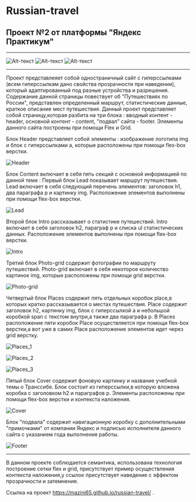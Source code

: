 # Russian-travel

## Проект №2 от платформы "Яндекс Практикум"

---

![Alt-текст](./images/readme/general_view_1.png "1 ЧАСТЬ")
![Alt-текст](./images/readme/general_view_2.png "2 ЧАСТЬ")
![Alt-текст](./images/readme/general_view_3.png "3 ЧАСТЬ")

---

Проект представлеяет собой одностраничный сайт с гиперссылками (всем гиперссылкам дано свойства прозрачности при наведении), который адаптированный под разные устройства и разрешения. Содержание данной страницы повествует об "Путешествиях по России", представлен определенный маршрут, статистические данные, краткое описание мест путешествия. Данный проект представляет собой страницу,которая разбита на три блока : вводный контент - header, основной контент - content, "подвал" сайта - footer. Элементы данного сайта построены при помощи Flex и Grid.

Блок Header представляет собой элементы : изображение логотипа img и блок с гиперссылками а, которые расположены при помощи flex-box верстки.

![Header](./images/readme/header.png "Header")

Блок Content включает в себя пять секций с основной информацией по данной теме : Первый блок Lead показывает маршрут путешествия. Lead включает в себя следующий перечень элементов: заголовок h1, два параграфа p и картинку img. Расположение элементов выполнены при помощи flex-box верстки.

![Lead](./images/readme/lead.png "Lead")

Второй блок Intro рассказывает о статистике путешествий. Intro включает в себя заголовок h2, параграф p и списка ul статистических данных. Расположение элементов выполнены при помощи flex-box верстки.

![Intro](./images/readme/intro.png "Intro")

Третий блок Photo-grid содержит фотографии по маршруту путешествий. Photo-grid включает в себя некоторое количество картинок img, которые расположены при помощи grid верстки.

![Photo-grid](./images/readme/photo-grid.png "Photo-grid")

Четвертый блок Places содержит пять отдельных коробок place,в которых кратко рассказывается о местах путешествия. Place содержит заголовок h2, картинку img, блок с гиперссылкой a и небольшой коробкой span с текстом внутри,а также два параграфа p. В Places расположение пяти коробок Place осуществляется при помощи flex-box верстки,а вот уже в самих Place расположение элементов идет через grid верстку.

![Places_1](./images/readme/places_1.png "Places_1")

![Places_2](./images/readme/places_2.png "Places_2")

![Places_3](./images/readme/places_3.png "Places_3")

Пятый блок Cover содержит фоновую картинку и название учебной темы о Транссибе. Блок состоит из гиперссылки,в которую вложена коробка с заголовком h2 и параграфов p. Элементы расположены при помощи flex-box верстки и контекста наложения.

![Cover](./images/readme/cover.png "Cover")

Блок "подвала" содержит навигационную коробку с дополнительными "примочками" от компании Яндекс и подписью исполнителя данного сайта с указанием года выполнения работы.

![Footer](./images/readme/footer.png "Footer")

---

В данном проекте соблюдается семантика, использована технология построение сетки flex и grid, присутствует пример осуществления контекста наложения,у ссылок присутствует наведение с эффектом прозрачности и затемнения.

Ссылка на проект https://mazini65.github.io/russian-travel/ .
